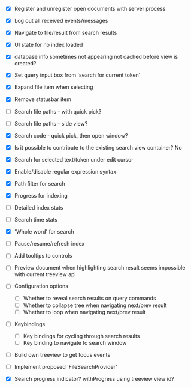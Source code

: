 - [x] Register and unregister open documents with server process 
- [x] Log out all received events/messages 
- [x] Navigate to file/result from search results
- [x] UI state for no index loaded 
- [x] database info sometimes not appearing 
    not cached before view is created?
- [x] Set query input box from 'search for current token'
- [x] Expand file item when selecting
- [x] Remove statusbar item 
- [ ] Search file paths - with quick pick?
- [ ] Search file paths - side view?
- [x] Search code - quick pick, then open window? 
 - [x] Is it possible to contribute to the existing search view container? 
    No
- [x] Search for selected text/token under edit cursor
- [x] Enable/disable regular expression syntax
- [x] Path filter for search 
- [x] Progress for indexing 
- [ ] Detailed index stats
- [ ] Search time stats 
- [x] 'Whole word' for search 
- [ ] Pause/resume/refresh index 
- [ ] Add tooltips to controls
- [ ] Preview document when highlighting search result 
    seems impossible with current treeview api 

- [ ] Configuration options
    - [ ] Whether to reveal search results on query commands
    - [ ] Whether to collapse tree when navigating next/prev result
    - [ ] Whether to loop when navigating next/prev result 
- [ ] Keybindings 
    - [ ] Key bindings for cycling through search results 
    - [ ] Key binding to navigate to search window 

- [ ] Build own treeview to get focus events 
- [ ] Implement proposed 'FileSearchProvider' 
- [x] Search progress indicator?
    withProgress using treeview view id?